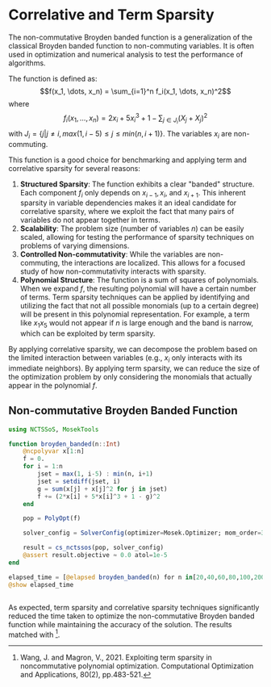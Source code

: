 # Correlative and Term Sparsity

The non-commutative Broyden banded function is a generalization of the classical Broyden banded function to non-commuting variables. It is often used in optimization and numerical analysis to test the performance of algorithms.

The function is defined as:
$$f(x_1, \dots, x_n) = \sum_{i=1}^n f_i(x_1, \dots, x_n)^2$$
where
$$f_i(x_1, \dots, x_n) = 2x_i + 5x_i^3 + 1 - \sum_{j \in J_i} (X_j +X_j)^2$$
with $J_i = \{j | j \neq i, max(1, i-5) \leq j \leq min(n, i+1)\}$. The variables $x_i$ are non-commuting.

This function is a good choice for benchmarking and applying term and correlative sparsity for several reasons:

1.  **Structured Sparsity**: The function exhibits a clear "banded" structure. Each component $f_i$ only depends on $x_{i-1}, x_i,$ and $x_{i+1}$. This inherent sparsity in variable dependencies makes it an ideal candidate for correlative sparsity, where we exploit the fact that many pairs of variables do not appear together in terms.
2.  **Scalability**: The problem size (number of variables $n$) can be easily scaled, allowing for testing the performance of sparsity techniques on problems of varying dimensions.
3.  **Controlled Non-commutativity**: While the variables are non-commuting, the interactions are localized. This allows for a focused study of how non-commutativity interacts with sparsity.
4.  **Polynomial Structure**: The function is a sum of squares of polynomials. When we expand $f$, the resulting polynomial will have a certain number of terms. Term sparsity techniques can be applied by identifying and utilizing the fact that not all possible monomials (up to a certain degree) will be present in this polynomial representation. For example, a term like $x_1 x_5$ would not appear if $n$ is large enough and the band is narrow, which can be exploited by term sparsity.

By applying correlative sparsity, we can decompose the problem based on the limited interaction between variables (e.g., $x_i$ only interacts with its immediate neighbors). By applying term sparsity, we can reduce the size of the optimization problem by only considering the monomials that actually appear in the polynomial $f$.

## Non-commutative Broyden Banded Function

```julia 
using NCTSSoS, MosekTools 

function broyden_banded(n::Int)
	@ncpolyvar x[1:n]
	f = 0.
	for i = 1:n
	    jset = max(1, i-5) : min(n, i+1)
	    jset = setdiff(jset, i)
	    g = sum(x[j] + x[j]^2 for j in jset)
	    f += (2*x[i] + 5*x[i]^3 + 1 - g)^2
	end

	pop = PolyOpt(f)

	solver_config = SolverConfig(optimizer=Mosek.Optimizer; mom_order=3, cs_algo=MF(), ts_algo=AsIsElimination())

	result = cs_nctssos(pop, solver_config)
	@assert result.objective ≈ 0.0 atol=1e-5
end

elapsed_time = [@elapsed broyden_banded(n) for n in[20,40,60,80,100,200,300,400,500,600,700,800,900,1000]]
@show elapsed_time
```

```julia

```

As expected, term sparsity and correlative sparsity techniques significantly reduced the time taken to optimize the non-commutative Broyden banded function while maintaining the accuracy of the solution. The results matched with [^Wang].

[^Wang]: Wang, J. and Magron, V., 2021. Exploiting term sparsity in noncommutative polynomial optimization. Computational Optimization and Applications, 80(2), pp.483-521.